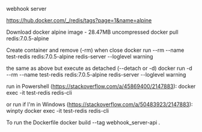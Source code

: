 webhook server

https://hub.docker.com/_/redis/tags?page=1&name=alpine

Download docker alpine image - 28.47MB uncompressed
docker pull redis:7.0.5-alpine

Create container and remove (-rm) when close
docker run --rm --name test-redis redis:7.0.5-alpine redis-server --loglevel warning

the same as above but execute as detached (--detach or -d)
docker run -d --rm --name test-redis redis:7.0.5-alpine redis-server --loglevel warning

run in Powershell (https://stackoverflow.com/a/45869400/2147883):
docker exec -it test-redis redis-cli

or run if I'm in Windows (https://stackoverflow.com/a/50483923/2147883):
winpty docker exec -it test-redis redis-cli


To run the Dockerfile
docker build --tag webhook_server-api .

